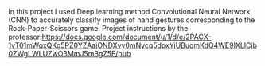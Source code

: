 In this project I used Deep learning method Convolutional Neural Network (CNN) to accurately classify images of hand gestures corresponding to the Rock-Paper-Scissors game.
Project instructions by the professor:https://docs.google.com/document/u/1/d/e/2PACX-1vT01mWqxQKg5PZ0YZAajONDXvy0mNycq5dpxYiUBuqmKdQ4WE9IXLlCjb0ZWgLWLUZwO3MmJ5mBgZ5F/pub
